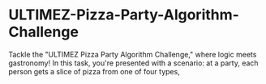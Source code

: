 # ULTIMEZ-Pizza-Party-Algorithm-Challenge
Tackle the "ULTIMEZ Pizza Party Algorithm Challenge," where logic meets gastronomy! In this task, you're presented with a scenario: at a party, each person gets a slice of pizza from one of four types,
